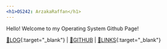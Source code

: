 ```yaml
---
<h1>OS242: ArzakaRaffan</h1>
---
```

Hello! Welcome to my Operating System Github Page!

[📃LOG](TXT/mylog.txt){:target="_blank"} | [🤖GITHUB](https://github.com/ArzakaRaffan/os242/) | [🔗LINKS](LINKS/){:target="_blank"}

<br>
